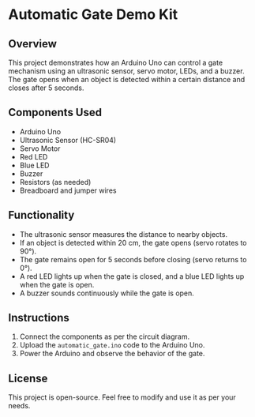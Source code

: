 # Automatic Gate Demo Kit

## Overview
This project demonstrates how an Arduino Uno can control a gate mechanism using an ultrasonic sensor, servo motor, LEDs, and a buzzer. The gate opens when an object is detected within a certain distance and closes after 5 seconds.

## Components Used
- Arduino Uno
- Ultrasonic Sensor (HC-SR04)
- Servo Motor
- Red LED
- Blue LED
- Buzzer
- Resistors (as needed)
- Breadboard and jumper wires

## Functionality
- The ultrasonic sensor measures the distance to nearby objects.
- If an object is detected within 20 cm, the gate opens (servo rotates to 90°).
- The gate remains open for 5 seconds before closing (servo returns to 0°).
- A red LED lights up when the gate is closed, and a blue LED lights up when the gate is open.
- A buzzer sounds continuously while the gate is open.

## Instructions
1. Connect the components as per the circuit diagram.
2. Upload the `automatic_gate.ino` code to the Arduino Uno.
3. Power the Arduino and observe the behavior of the gate.

## License
This project is open-source. Feel free to modify and use it as per your needs.
